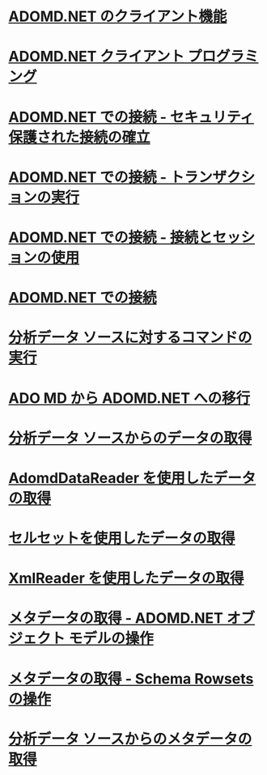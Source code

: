 # [ADOMD.NET のクライアント機能](adomd-net-client-functionality.md)
# [ADOMD.NET クライアント プログラミング](adomd-net-client-programming.md)
# [ADOMD.NET での接続 - セキュリティ保護された接続の確立](connections-in-adomd-net-establishing-secure-connections.md)
# [ADOMD.NET での接続 - トランザクションの実行](connections-in-adomd-net-performing-transactions.md)
# [ADOMD.NET での接続 - 接続とセッションの使用](connections-in-adomd-net-working-with-connections-and-sessions.md)
# [ADOMD.NET での接続](connections-in-adomd-net.md)
# [分析データ ソースに対するコマンドの実行](executing-commands-against-an-analytical-data-source.md)
# [ADO MD から ADOMD.NET への移行](migrating-from-ado-md-to-adomd-net.md)
# [分析データ ソースからのデータの取得](retrieving-data-from-an-analytical-data-source.md)
# [AdomdDataReader を使用したデータの取得](retrieving-data-using-the-adomddatareader.md)
# [セルセットを使用したデータの取得](retrieving-data-using-the-cellset.md)
# [XmlReader を使用したデータの取得](retrieving-data-using-the-xmlreader.md)
# [メタデータの取得 - ADOMD.NET オブジェクト モデルの操作](retrieving-metadata-working-with-adomd-net-object-model.md)
# [メタデータの取得 - Schema Rowsets の操作](retrieving-metadata-working-with-schema-rowsets.md)
# [分析データ ソースからのメタデータの取得](retrieving-metadata-from-an-analytical-data-source.md)
